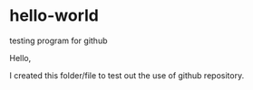 # hello-world
testing program for github

Hello, 

I created this folder/file to test out the use of github repository. 
